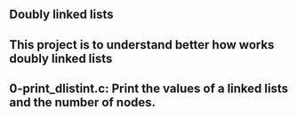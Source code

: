 ## Doubly linked lists ## 

## This project is to understand better how works doubly linked lists

## 0-print_dlistint.c: Print the values of a linked lists and the number of nodes.

## 